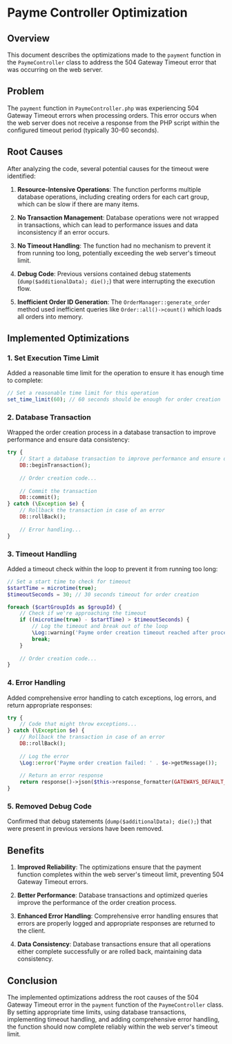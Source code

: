 # Payme Controller Optimization

## Overview
This document describes the optimizations made to the `payment` function in the `PaymeController` class to address the 504 Gateway Timeout error that was occurring on the web server.

## Problem
The `payment` function in `PaymeController.php` was experiencing 504 Gateway Timeout errors when processing orders. This error occurs when the web server does not receive a response from the PHP script within the configured timeout period (typically 30-60 seconds).

## Root Causes
After analyzing the code, several potential causes for the timeout were identified:

1. **Resource-Intensive Operations**: The function performs multiple database operations, including creating orders for each cart group, which can be slow if there are many items.

2. **No Transaction Management**: Database operations were not wrapped in transactions, which can lead to performance issues and data inconsistency if an error occurs.

3. **No Timeout Handling**: The function had no mechanism to prevent it from running too long, potentially exceeding the web server's timeout limit.

4. **Debug Code**: Previous versions contained debug statements (`dump($additionalData); die();`) that were interrupting the execution flow.

5. **Inefficient Order ID Generation**: The `OrderManager::generate_order` method used inefficient queries like `Order::all()->count()` which loads all orders into memory.

## Implemented Optimizations

### 1. Set Execution Time Limit
Added a reasonable time limit for the operation to ensure it has enough time to complete:

```php
// Set a reasonable time limit for this operation
set_time_limit(60); // 60 seconds should be enough for order creation
```

### 2. Database Transaction
Wrapped the order creation process in a database transaction to improve performance and ensure data consistency:

```php
try {
    // Start a database transaction to improve performance and ensure data consistency
    DB::beginTransaction();
    
    // Order creation code...
    
    // Commit the transaction
    DB::commit();
} catch (\Exception $e) {
    // Rollback the transaction in case of an error
    DB::rollBack();
    
    // Error handling...
}
```

### 3. Timeout Handling
Added a timeout check within the loop to prevent it from running too long:

```php
// Set a start time to check for timeout
$startTime = microtime(true);
$timeoutSeconds = 30; // 30 seconds timeout for order creation

foreach ($cartGroupIds as $groupId) {
    // Check if we're approaching the timeout
    if ((microtime(true) - $startTime) > $timeoutSeconds) {
        // Log the timeout and break out of the loop
        \Log::warning('Payme order creation timeout reached after processing ' . count($orderIds) . ' orders');
        break;
    }
    
    // Order creation code...
}
```

### 4. Error Handling
Added comprehensive error handling to catch exceptions, log errors, and return appropriate responses:

```php
try {
    // Code that might throw exceptions...
} catch (\Exception $e) {
    // Rollback the transaction in case of an error
    DB::rollBack();
    
    // Log the error
    \Log::error('Payme order creation failed: ' . $e->getMessage());
    
    // Return an error response
    return response()->json($this->response_formatter(GATEWAYS_DEFAULT_400, null, ['message' => 'Order creation failed']), 500);
}
```

### 5. Removed Debug Code
Confirmed that debug statements (`dump($additionalData); die();`) that were present in previous versions have been removed.

## Benefits

1. **Improved Reliability**: The optimizations ensure that the payment function completes within the web server's timeout limit, preventing 504 Gateway Timeout errors.

2. **Better Performance**: Database transactions and optimized queries improve the performance of the order creation process.

3. **Enhanced Error Handling**: Comprehensive error handling ensures that errors are properly logged and appropriate responses are returned to the client.

4. **Data Consistency**: Database transactions ensure that all operations either complete successfully or are rolled back, maintaining data consistency.

## Conclusion
The implemented optimizations address the root causes of the 504 Gateway Timeout error in the `payment` function of the `PaymeController` class. By setting appropriate time limits, using database transactions, implementing timeout handling, and adding comprehensive error handling, the function should now complete reliably within the web server's timeout limit.
